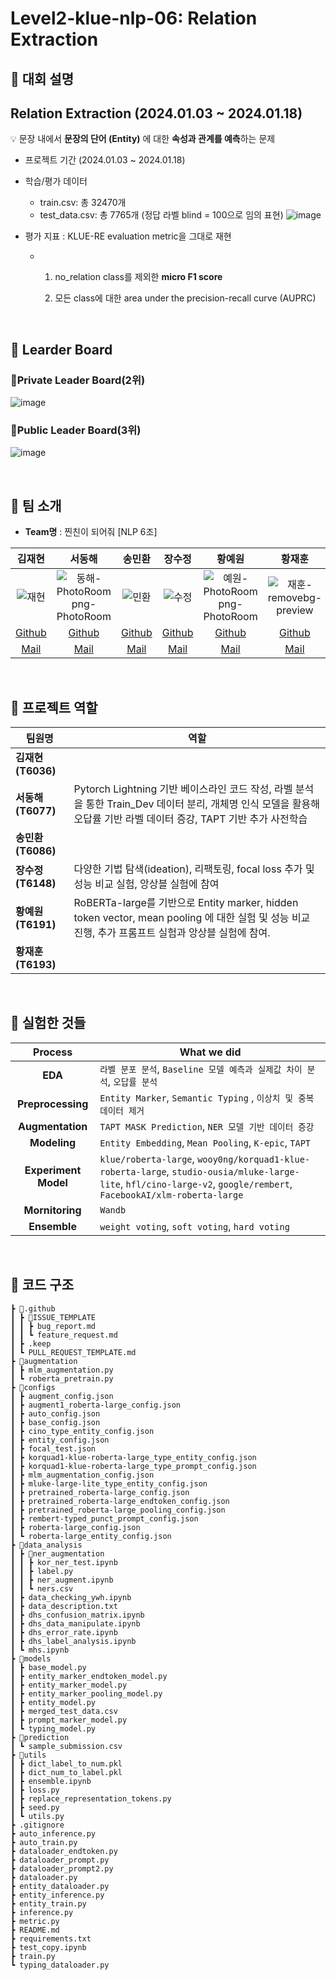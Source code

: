 # Level2-klue-nlp-06: Relation Extraction

## 📌 대회 설명
## Relation Extraction (2024.01.03 ~ 2024.01.18)
<aside>
  
💡 문장 내에서 **문장의 단어 (Entity)** 에 대한 **속성과 관계를 예측**하는 문제

</aside>

- 프로젝트 기간 (2024.01.03 ~ 2024.01.18)
- 학습/평가 데이터
    - train.csv: 총 32470개
    - test_data.csv: 총 7765개 (정답 라벨 blind = 100으로 임의 표현)
    ![image](https://github.com/boostcampaitech6/level2-klue-nlp-06/assets/82081872/0995baf4-9900-47d4-a93b-caf8fc122a94)

- 평가 지표 : KLUE-RE evaluation metric을 그대로 재현
    - 1) no_relation class를 제외한 **micro F1 score**
        
        2) 모든 class에 대한 area under the precision-recall curve (AUPRC)
<br>

## 📌 Learder Board
### **🥈Private Leader Board(2위)**
![image](https://github.com/boostcampaitech6/level2-klue-nlp-06/assets/82081872/625ccef3-229a-463f-9072-87b585f8d9ef)
### **🥉Public Leader Board(3위)**
![image](https://github.com/boostcampaitech6/level2-klue-nlp-06/assets/82081872/80e0eae9-dc69-419d-a511-f879745e933c)

<br>

## 📌 팀 소개

* **Team명** : 찐친이 되어줘 [NLP 6조]

|김재현|서동해|송민환|장수정|황예원|황재훈|
|:--:|:--:|:--:|:--:|:--:|:--:|
|![재현](https://github.com/boostcampaitech6/level2-klue-nlp-06/assets/82081872/fa007f29-007b-42c0-bb1a-f95176ad7d93)|![동해-PhotoRoom png-PhotoRoom](https://github.com/boostcampaitech6/level2-klue-nlp-06/assets/82081872/7ba86ba4-cd7a-4366-97aa-7669e7994a78)|![민환](https://github.com/boostcampaitech6/level2-klue-nlp-06/assets/82081872/a3614eb6-4757-4390-9196-f82a455b4418)|![수정](https://github.com/boostcampaitech6/level2-klue-nlp-06/assets/82081872/39b8b55c-d1d8-4125-bbf2-11a695bcbc23)|![예원-PhotoRoom png-PhotoRoom](https://github.com/boostcampaitech6/level2-klue-nlp-06/assets/82081872/46ab92c3-e6cc-455a-b9c3-a225c8730048)|![재훈-removebg-preview](https://github.com/boostcampaitech6/level2-klue-nlp-06/assets/82081872/5d8cf554-d59a-44fa-802d-38bd66111263)|
|[Github](https://github.com/finn-sharp)|[Github](https://github.com/DonghaeSuh)|[Github](https://github.com/codestudy25)|[Github](https://github.com/jo9392)|[Github](https://github.com/yeowonh)|[Github](https://github.com/iloveonsen)|
|[Mail](penguin-klg@jnu.ac.kr)|[Mail](donghaesuh2@gmail.com)|[Mail](meenham_song@naver.com)|[Mail](jo23892389@gmail.com)|[Mail](yeowonh@sju.ac.kr)|[Mail](mgs05144@gmail.com)|

<br>

## 📌 프로젝트 역할
| 팀원명 | 역할 |
| --- | --- |
| **김재현(T6036)** |  |
| **서동해(T6077)** | Pytorch Lightning 기반 베이스라인 코드 작성, 라벨 분석을 통한 Train_Dev 데이터 분리, 개체명 인식 모델을 활용해 오답률 기반 라벨 데이터 증강, TAPT 기반 추가 사전학습 |
| **송민환(T6086)** |  |
| **장수정(T6148)** | 다양한 기법 탐색(ideation), 리팩토링, focal loss 추가 및 성능 비교 실험, 앙상블 실험에 참여 |
| **황예원(T6191)** | RoBERTa-large를 기반으로 Entity marker, hidden token vector, mean pooling 에 대한 실험 및 성능 비교 진행, 추가 프롬프트 실험과 앙상블 실험에 참여. |
| **황재훈(T6193)** |  |

<br>

## 📌 실험한 것들

|**Process**|**What we did**|
|:--:|--|
|**EDA**|`라벨 분포 분석`, `Baseline 모델 예측과 실제값 차이 분석`, `오답률 분석`|
|**Preprocessing**| `Entity Marker`, `Semantic Typing` , `이상치 및 중복 데이터 제거`|
|**Augmentation**|`TAPT MASK Prediction`, `NER 모델 기반 데이터 증강`|
|**Modeling**|`Entity Embedding`, `Mean Pooling`, `K-epic`, `TAPT`|
|**Experiment Model**|`klue/roberta-large`, `wooy0ng/korquad1-klue-roberta-large`, `studio-ousia/mluke-large-lite`, `hfl/cino-large-v2`, `google/rembert`, `FacebookAI/xlm-roberta-large`|
|**Mornitoring**| `Wandb`|
|**Ensemble**|`weight voting`, `soft voting`, `hard voting`|

<br>

## 📌 코드 구조
```
┣ 📂.github
┃ ┣ 📂ISSUE_TEMPLATE
┃ ┃ ┣ bug_report.md
┃ ┃ ┗ feature_request.md
┃ ┣ .keep
┃ ┗ PULL_REQUEST_TEMPLATE.md
┣ 📂augmentation
┃ ┣ mlm_augmentation.py
┃ ┗ roberta_pretrain.py
┣ 📂configs
┃ ┣ augment_config.json
┃ ┣ augment1_roberta-large_config.json
┃ ┣ auto_config.json
┃ ┣ base_config.json
┃ ┣ cino_type_entity_config.json
┃ ┣ entity_config.json
┃ ┣ focal_test.json
┃ ┣ korquad1-klue-roberta-large_type_entity_config.json
┃ ┣ korquad1-klue-roberta-large_type_prompt_config.json
┃ ┣ mlm_augmentation_config.json
┃ ┣ mluke-large-lite_type_entity_config.json
┃ ┣ pretrained_roberta-large_config.json
┃ ┣ pretrained_roberta-large_endtoken_config.json
┃ ┣ pretrained_roberta-large_pooling_config.json
┃ ┣ rembert-typed_punct_prompt_config.json
┃ ┣ roberta-large_config.json
┃ ┗ roberta-large_entity_config.json
┣ 📂data_analysis
┃ ┣ 📂ner_augmentation
┃ ┃ ┣ kor_ner_test.ipynb
┃ ┃ ┣ label.py
┃ ┃ ┣ ner_augment.ipynb
┃ ┃ ┗ ners.csv
┃ ┣ data_checking_ywh.ipynb
┃ ┣ data_description.txt
┃ ┣ dhs_confusion_matrix.ipynb
┃ ┣ dhs_data_manipulate.ipynb
┃ ┣ dhs_error_rate.ipynb
┃ ┣ dhs_label_analysis.ipynb
┃ ┗ mhs.ipynb
┣ 📂models
┃ ┣ base_model.py
┃ ┣ entity_marker_endtoken_model.py
┃ ┣ entity_marker_model.py
┃ ┣ entity_marker_pooling_model.py
┃ ┣ entity_model.py
┃ ┣ merged_test_data.csv
┃ ┣ prompt_marker_model.py
┃ ┗ typing_model.py
┣ 📂prediction
┃ ┗ sample_submission.csv
┣ 📂utils
┃ ┣ dict_label_to_num.pkl
┃ ┣ dict_num_to_label.pkl
┃ ┣ ensemble.ipynb
┃ ┣ loss.py
┃ ┣ replace_representation_tokens.py
┃ ┣ seed.py
┃ ┗ utils.py
┣ .gitignore
┣ auto_inference.py
┣ auto_train.py
┣ dataloader_endtoken.py
┣ dataloader_prompt.py
┣ dataloader_prompt2.py
┣ dataloader.py
┣ entity_dataloader.py
┣ entity_inference.py
┣ entity_train.py
┣ inference.py
┣ metric.py
┣ README.md
┣ requirements.txt
┣ test_copy.ipynb
┣ train.py
┗ typing_dataloader.py
```
